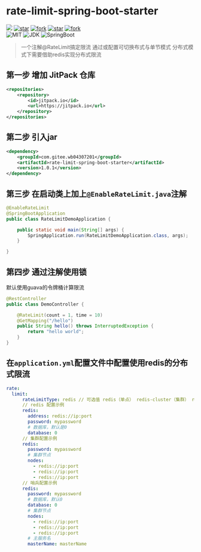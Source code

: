 # rate-limit-spring-boot-starter

[![](https://jitpack.io/v/com.gitee.wb04307201/rate-limit-spring-boot-starter.svg)](https://jitpack.io/#com.gitee.wb04307201/rate-limit-spring-boot-starter)
[![star](https://gitee.com/wb04307201/rate-limit-spring-boot-starter/badge/star.svg?theme=dark)](https://gitee.com/wb04307201/rate-limit-spring-boot-starter)
[![fork](https://gitee.com/wb04307201/rate-limit-spring-boot-starter/badge/fork.svg?theme=dark)](https://gitee.com/wb04307201/rate-limit-spring-boot-starter)
[![star](https://img.shields.io/github/stars/wb04307201/rate-limit-spring-boot-starter)](https://github.com/wb04307201/rate-limit-spring-boot-starter)
[![fork](https://img.shields.io/github/forks/wb04307201/rate-limit-spring-boot-starter)](https://github.com/wb04307201/rate-limit-spring-boot-starter)  
![MIT](https://img.shields.io/badge/License-Apache2.0-blue.svg) ![JDK](https://img.shields.io/badge/JDK-17+-green.svg) ![SpringBoot](https://img.shields.io/badge/Srping%20Boot-3+-green.svg)

> 一个注解@RateLimit搞定限流
> 通过或配置可切换布式与单节模式
> 分布式模式下需要借助redis实现分布式限流

## 第一步 增加 JitPack 仓库
```xml
<repositories>
    <repository>
        <id>jitpack.io</id>
        <url>https://jitpack.io</url>
    </repository>
</repositories>
```

## 第二步 引入jar
```xml
<dependency>
    <groupId>com.gitee.wb04307201</groupId>
    <artifactId>rate-limit-spring-boot-starter</artifactId>
    <version>1.0.1</version>
</dependency>
```

## 第三步 在启动类上加上`@EnableRateLimit.java`注解
```java
@EnableRateLimit
@SpringBootApplication
public class RateLimitDemoApplication {

    public static void main(String[] args) {
        SpringApplication.run(RateLimitDemoApplication.class, args);
    }

}
```

## 第四步 通过注解使用锁
默认使用guava的令牌桶计算限流
```java
@RestController
public class DemoController {

    @RateLimit(count = 1, time = 10)
    @GetMapping("/hello")
    public String hello() throws InterruptedException {
        return "hello world";
    }
}
```



## 在`application.yml`配置文件中配置使用redis的分布式限流
```yaml
rate:
  limit:
      rateLimitType: redis // 可选值 redis（单点） redis-cluster（集群） redis-sentinel（哨兵）
      // redis 配置示例
      redis:
        address: redis://ip:port
        password: mypassword
        # 数据库，默认是0
        database: 0
      // 集群配置示例
      redis:
        password: mypassword
        # 集群节点
        nodes:
          - redis://ip:port
          - redis://ip:port
          - redis://ip:port
      // 哨兵配置示例
      redis:
        password: mypassword
        # 数据库，默认0
        database: 0
        # 集群节点
        nodes:
          - redis://ip:port
          - redis://ip:port
          - redis://ip:port
        # 主服务名
        masterName: masterName
    
```

